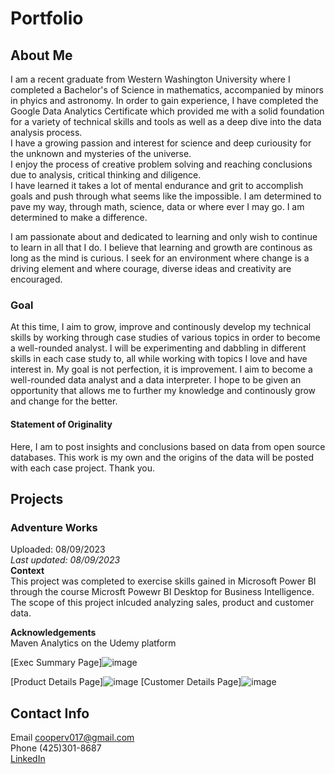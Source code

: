 # Portfolio
## About Me

I am a recent graduate from Western Washington University where I completed a Bachelor's of Science in mathematics, accompanied by minors in phyics and astronomy. In order to gain experience, I have completed the Google Data Analytics Certificate which provided me with a solid foundation for a variety of technical skills and tools as well as a deep dive into the data analysis process.  
I have a growing passion and interest for science and deep curiousity for the unknown and mysteries of the universe.  
I enjoy the process of creative problem solving and reaching conclusions due to analysis, critical thinking and diligence.  
I have learned it takes a lot of mental endurance and grit to accomplish goals and push through what seems like the impossible. I am determined to pave my way, through math, science, data or where ever I may go. I am determined to make a difference.  
  
I am passionate about and dedicated to learning and only wish to continue to learn in all that I do. I believe that learning and growth are continous as long as the mind is curious. I seek for an environment where change is a driving element and where courage, diverse ideas and creativity are encouraged.  
### Goal

At this time, I aim to grow, improve and continously develop my technical skills by working through case studies of various topics in order to become a well-rounded analyst. I will be experimenting and dabbling in different skills in each case study to, all while working with topics I love and have interest in. 
My goal is not perfection, it is improvement. 
I aim to become a well-rounded data analyst and a data interpreter.
I hope to be given an opportunity that allows me to further my knowledge and continously grow and change for the better.

#### Statement of Originality
Here, I am to post insights and conclusions based on data from open source databases. This work is my own and the origins of the data will be posted with each case project. Thank you.

## Projects

### Adventure Works
Uploaded: 08/09/2023  
*Last updated: 08/09/2023*  
**Context**  
This project was completed to exercise skills gained in Microsoft Power BI through the course Microsft Powewr BI Desktop for Business Intelligence. The scope of this project inlcuded analyzing sales, product and customer data.  
  
**Acknowledgements**  
Maven Analytics on the Udemy platform
  
[Exec Summary Page]![image](https://github.com/coopev017/coopev017.github.io/assets/83435811/b06e3e1f-6299-4f43-92a3-600f88df59c5)

[Product Details Page]![image](https://github.com/coopev017/coopev017.github.io/assets/83435811/5132e219-5cc8-4653-bf2d-9d1c307cb8a4)
[Customer Details Page]![image](https://github.com/coopev017/coopev017.github.io/assets/83435811/16bfbfe0-ef18-4a20-b382-4cde8390460a)



## Contact Info
Email cooperv017@gmail.com  
Phone (425)301-8687  
[LinkedIn](https://www.linkedin.com/in/victoria-cooperv017/)


